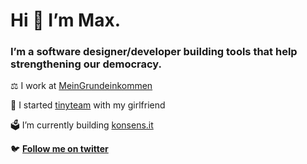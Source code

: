 <h1>Hi 👋 I’m Max.</h1>
<h3>I’m a software designer/developer building tools that help strengthening our democracy.</h3>

⚖️ I work at [MeinGrundeinkommen](https://www.mein-grundeinkommen.de)

👫 I started [tinyteam](https://tinyteam.de) with my girlfriend

🗳 I’m currently building [konsens.it](https://konsens.it)

🐦 **[Follow me on twitter](https://twitter.com/max_hoffmann)**
